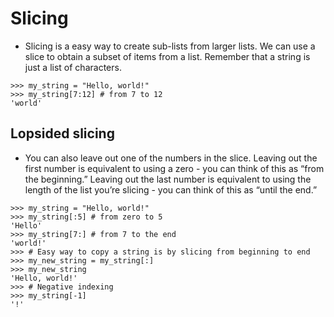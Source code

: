 # Slicing

* Slicing is a easy way to create sub-lists from larger lists. We can use a slice to obtain a subset of items from a list. Remember that a string is just a list of characters.

```
>>> my_string = "Hello, world!"
>>> my_string[7:12] # from 7 to 12
'world'
```

## Lopsided slicing

* You can also leave out one of the numbers in the slice. Leaving out the first number is equivalent to using a zero - you can think of this as “from the beginning.” Leaving out the last number is equivalent to using the length of the list you’re slicing - you can think of this as “until the end.”

```
>>> my_string = "Hello, world!"
>>> my_string[:5] # from zero to 5
'Hello'
>>> my_string[7:] # from 7 to the end
'world!'
>>> # Easy way to copy a string is by slicing from beginning to end
>>> my_new_string = my_string[:]
>>> my_new_string
'Hello, world!'
>>> # Negative indexing
>>> my_string[-1]
'!'
```